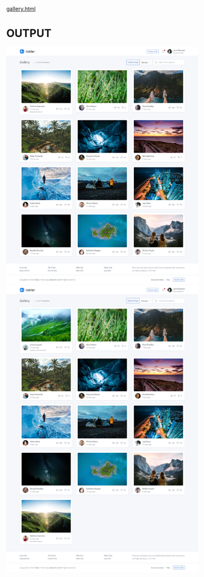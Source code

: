 [gallery.html](./gallery.html)
# OUTPUT
![alt text](./screencapture.png)
![alt text](./screencapture1.png)
